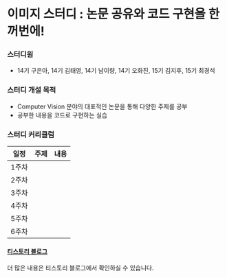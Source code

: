 # 이미지 스터디 : 논문 공유와 코드 구현을 한꺼번에!

### 스터디원
* 14기 구은아, 14기 김태영, 14기 남이량, 14기 오화진, 15기 김지후, 15기 최경석

### 스터디 개설 목적
* Computer Vision 분야의 대표적인 논문을 통해 다양한 주제를 공부
* 공부한 내용을 코드로 구현하는 실습

### 스터디 커리큘럼
|일정|주제|내용
|---|---|---|
|1주차|||
|2주차|||
|3주차|||
|4주차|||
|5주차|||
|6주차|||

#### [티스토리 블로그]([https://kubig-2022-1.tistory.com/category/%EC%8B%AC%ED%99%94%20%EC%8A%A4%ED%84%B0%EB%94%94/Practical%20Statistics%20for%20Data%20Scientists](https://kubig-2022-1.tistory.com/category/%EC%8B%AC%ED%99%94%20%EC%8A%A4%ED%84%B0%EB%94%94/%EC%9D%B4%EB%AF%B8%EC%A7%80))
더 많은 내용은 티스토리 블로그에서 확인하실 수 있습니다.

